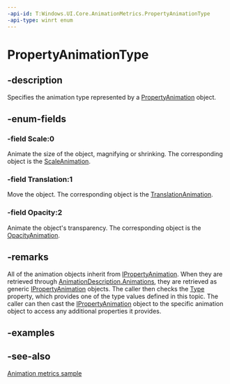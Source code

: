 ```yaml
---
-api-id: T:Windows.UI.Core.AnimationMetrics.PropertyAnimationType
-api-type: winrt enum
---
```


<!-- Enumeration syntax
public enum Windows.UI.Core.AnimationMetrics.PropertyAnimationType : int
-->

# PropertyAnimationType

## -description
Specifies the animation type represented by a [PropertyAnimation](propertyanimation.md) object.

## -enum-fields
### -field Scale:0
Animate the size of the object, magnifying or shrinking. The corresponding object is the [ScaleAnimation](scaleanimation.md).

### -field Translation:1
Move the object. The corresponding object is the [TranslationAnimation](translationanimation.md).

### -field Opacity:2
Animate the object's transparency. The corresponding object is the [OpacityAnimation](opacityanimation.md).


## -remarks
All of the animation objects inherit from [IPropertyAnimation](ipropertyanimation.md). When they are retrieved through [AnimationDescription.Animations](animationdescription_animations.md), they are retrieved as generic [IPropertyAnimation](ipropertyanimation.md) objects. The caller then checks the [Type](ipropertyanimation_type.md) property, which provides one of the type values defined in this topic. The caller can then cast the [IPropertyAnimation](ipropertyanimation.md) object to the specific animation object to access any additional properties it provides.

## -examples

## -see-also
[Animation metrics sample](https://github.com/microsoft/Windows-universal-samples/tree/master/Samples/AnimationMetrics)
